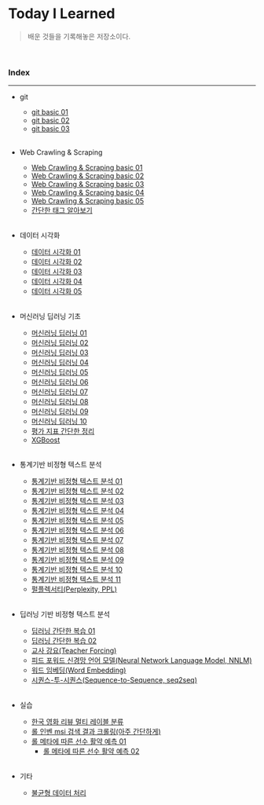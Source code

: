 # Today I Learned
>  배운 것들을 기록해놓은 저장소이다. 

<br/>

### Index
---
- git
    - [git basic 01](https://github.com/Cheolyong-Kim/TIL/blob/master/git%20%EA%B8%B0%EC%B4%88/git_basic01.md)
    - [git basic 02](https://github.com/Cheolyong-Kim/TIL/blob/master/git%20%EA%B8%B0%EC%B4%88/git_basic02.md)
    - [git basic 03](https://github.com/Cheolyong-Kim/TIL/blob/master/git%20%EA%B8%B0%EC%B4%88/git_basic03.md)  

    <br/>
    
- Web Crawling & Scraping
    - [Web Crawling & Scraping basic 01](https://github.com/Cheolyong-Kim/TIL/blob/master/%EC%9B%B9%20%ED%81%AC%EB%A1%A4%EB%A7%81%20%26%20%EC%8A%A4%ED%81%AC%EB%A0%88%EC%9D%B4%ED%95%91/web_crawling%26scraping_basic01.md)
    - [Web Crawling & Scraping basic 02](https://github.com/Cheolyong-Kim/TIL/blob/master/%EC%9B%B9%20%ED%81%AC%EB%A1%A4%EB%A7%81%20%26%20%EC%8A%A4%ED%81%AC%EB%A0%88%EC%9D%B4%ED%95%91/web_crawling%26scraping_basic02.md)
    - [Web Crawling & Scraping basic 03](https://github.com/Cheolyong-Kim/TIL/blob/master/%EC%9B%B9%20%ED%81%AC%EB%A1%A4%EB%A7%81%20%26%20%EC%8A%A4%ED%81%AC%EB%A0%88%EC%9D%B4%ED%95%91/web_crawling%26scraping_basic03.md)
    - [Web Crawling & Scraping basic 04](https://github.com/Cheolyong-Kim/TIL/blob/master/%EC%9B%B9%20%ED%81%AC%EB%A1%A4%EB%A7%81%20%26%20%EC%8A%A4%ED%81%AC%EB%A0%88%EC%9D%B4%ED%95%91/web_crawling%26scraping_basic04.md)
    - [Web Crawling & Scraping basic 05](https://github.com/Cheolyong-Kim/TIL/blob/master/%EC%9B%B9%20%ED%81%AC%EB%A1%A4%EB%A7%81%20%26%20%EC%8A%A4%ED%81%AC%EB%A0%88%EC%9D%B4%ED%95%91/web_crawling%26scraping_basic05.md)
    - [간단한 태그 알아보기](https://github.com/Cheolyong-Kim/TIL/blob/master/%EC%9B%B9%20%ED%81%AC%EB%A1%A4%EB%A7%81%20%26%20%EC%8A%A4%ED%81%AC%EB%A0%88%EC%9D%B4%ED%95%91/%EA%B0%84%EB%8B%A8%ED%95%9C%20html%20%ED%83%9C%EA%B7%B8/%EA%B0%84%EB%8B%A8%ED%95%9C%20html%20%ED%83%9C%EA%B7%B8.md)
    
    <br/>
    
- 데이터 시각화
    - [데이터 시각화 01](https://github.com/Cheolyong-Kim/TIL/blob/master/%EB%8D%B0%EC%9D%B4%ED%84%B0%20%EC%8B%9C%EA%B0%81%ED%99%94/%EB%8D%B0%EC%9D%B4%ED%84%B0%20%EC%8B%9C%EA%B0%81%ED%99%94%2001.md)
    - [데이터 시각화 02](https://github.com/Cheolyong-Kim/TIL/blob/master/%EB%8D%B0%EC%9D%B4%ED%84%B0%20%EC%8B%9C%EA%B0%81%ED%99%94/%EB%8D%B0%EC%9D%B4%ED%84%B0%20%EC%8B%9C%EA%B0%81%ED%99%94%2002.md)
    - [데이터 시각화 03](https://github.com/Cheolyong-Kim/TIL/blob/master/%EB%8D%B0%EC%9D%B4%ED%84%B0%20%EC%8B%9C%EA%B0%81%ED%99%94/%EB%8D%B0%EC%9D%B4%ED%84%B0%20%EC%8B%9C%EA%B0%81%ED%99%94%2003.md)
    - [데이터 시각화 04](https://github.com/Cheolyong-Kim/TIL/blob/master/%EB%8D%B0%EC%9D%B4%ED%84%B0%20%EC%8B%9C%EA%B0%81%ED%99%94/%EB%8D%B0%EC%9D%B4%ED%84%B0%20%EC%8B%9C%EA%B0%81%ED%99%94%2004.md)
    - [데이터 시각화 05](https://github.com/Cheolyong-Kim/TIL/blob/master/%EB%8D%B0%EC%9D%B4%ED%84%B0%20%EC%8B%9C%EA%B0%81%ED%99%94/%EB%8D%B0%EC%9D%B4%ED%84%B0%20%EC%8B%9C%EA%B0%81%ED%99%94%2005.md)
    
    <br/>
    
- 머신러닝 딥러닝 기초

    - [머신러닝 딥러닝 01](https://github.com/Cheolyong-Kim/TIL/blob/master/%EB%A8%B8%EC%8B%A0%EB%9F%AC%EB%8B%9D%20%EB%94%A5%EB%9F%AC%EB%8B%9D%20%EA%B8%B0%EC%B4%88/%EB%A8%B8%EC%8B%A0%EB%9F%AC%EB%8B%9D%20%EB%94%A5%EB%9F%AC%EB%8B%9D%20%EA%B8%B0%EC%B4%88%2001.md)
    - [머신러닝 딥러닝 02](https://github.com/Cheolyong-Kim/TIL/blob/master/%EB%A8%B8%EC%8B%A0%EB%9F%AC%EB%8B%9D%20%EB%94%A5%EB%9F%AC%EB%8B%9D%20%EA%B8%B0%EC%B4%88/%EB%A8%B8%EC%8B%A0%EB%9F%AC%EB%8B%9D%20%EB%94%A5%EB%9F%AC%EB%8B%9D%20%EA%B8%B0%EC%B4%88%2002.md)
    - [머신러닝 딥러닝 03](https://github.com/Cheolyong-Kim/TIL/blob/master/%EB%A8%B8%EC%8B%A0%EB%9F%AC%EB%8B%9D%20%EB%94%A5%EB%9F%AC%EB%8B%9D%20%EA%B8%B0%EC%B4%88/%EB%A8%B8%EC%8B%A0%EB%9F%AC%EB%8B%9D%20%EB%94%A5%EB%9F%AC%EB%8B%9D%20%EA%B8%B0%EC%B4%88%2003.md)
    - [머신러닝 딥러닝 04](https://github.com/Cheolyong-Kim/TIL/blob/master/%EB%A8%B8%EC%8B%A0%EB%9F%AC%EB%8B%9D%20%EB%94%A5%EB%9F%AC%EB%8B%9D%20%EA%B8%B0%EC%B4%88/%EB%A8%B8%EC%8B%A0%EB%9F%AC%EB%8B%9D%20%EB%94%A5%EB%9F%AC%EB%8B%9D%20%EA%B8%B0%EC%B4%88%2004.md)
    - [머신러닝 딥러닝 05](https://github.com/Cheolyong-Kim/TIL/blob/master/%EB%A8%B8%EC%8B%A0%EB%9F%AC%EB%8B%9D%20%EB%94%A5%EB%9F%AC%EB%8B%9D%20%EA%B8%B0%EC%B4%88/%EB%A8%B8%EC%8B%A0%EB%9F%AC%EB%8B%9D%20%EB%94%A5%EB%9F%AC%EB%8B%9D%20%EA%B8%B0%EC%B4%88%2005.md)
    - [머신러닝 딥러닝 06](https://github.com/Cheolyong-Kim/TIL/blob/master/%EB%A8%B8%EC%8B%A0%EB%9F%AC%EB%8B%9D%20%EB%94%A5%EB%9F%AC%EB%8B%9D%20%EA%B8%B0%EC%B4%88/%EB%A8%B8%EC%8B%A0%EB%9F%AC%EB%8B%9D%20%EB%94%A5%EB%9F%AC%EB%8B%9D%20%EA%B8%B0%EC%B4%88%2006.md)
    - [머신러닝 딥러닝 07](https://github.com/Cheolyong-Kim/TIL/blob/master/%EB%A8%B8%EC%8B%A0%EB%9F%AC%EB%8B%9D%20%EB%94%A5%EB%9F%AC%EB%8B%9D%20%EA%B8%B0%EC%B4%88/%EB%A8%B8%EC%8B%A0%EB%9F%AC%EB%8B%9D%20%EB%94%A5%EB%9F%AC%EB%8B%9D%20%EA%B8%B0%EC%B4%88%2007.md)
    - [머신러닝 딥러닝 08](https://github.com/Cheolyong-Kim/TIL/blob/master/%EB%A8%B8%EC%8B%A0%EB%9F%AC%EB%8B%9D%20%EB%94%A5%EB%9F%AC%EB%8B%9D%20%EA%B8%B0%EC%B4%88/%EB%A8%B8%EC%8B%A0%EB%9F%AC%EB%8B%9D%20%EB%94%A5%EB%9F%AC%EB%8B%9D%20%EA%B8%B0%EC%B4%88%2008.md)
    - [머신러닝 딥러닝 09](https://github.com/Cheolyong-Kim/TIL/blob/master/%EB%A8%B8%EC%8B%A0%EB%9F%AC%EB%8B%9D%20%EB%94%A5%EB%9F%AC%EB%8B%9D%20%EA%B8%B0%EC%B4%88/%EB%A8%B8%EC%8B%A0%EB%9F%AC%EB%8B%9D%20%EB%94%A5%EB%9F%AC%EB%8B%9D%20%EA%B8%B0%EC%B4%88%2009.md)
    - [머신러닝 딥러닝 10](https://github.com/Cheolyong-Kim/TIL/blob/master/%EB%A8%B8%EC%8B%A0%EB%9F%AC%EB%8B%9D%20%EB%94%A5%EB%9F%AC%EB%8B%9D%20%EA%B8%B0%EC%B4%88/%EB%A8%B8%EC%8B%A0%EB%9F%AC%EB%8B%9D%20%EB%94%A5%EB%9F%AC%EB%8B%9D%20%EA%B8%B0%EC%B4%88%2010.md)
    - [평가 지표 간단한 정리](https://github.com/Cheolyong-Kim/TIL/blob/master/%EB%A8%B8%EC%8B%A0%EB%9F%AC%EB%8B%9D%20%EB%94%A5%EB%9F%AC%EB%8B%9D%20%EA%B8%B0%EC%B4%88/%ED%8F%89%EA%B0%80%20%EC%A7%80%ED%91%9C%20%EA%B0%84%EB%8B%A8%ED%95%9C%20%EC%A0%95%EB%A6%AC.md)
    - [XGBoost](https://github.com/Cheolyong-Kim/TIL/blob/master/%EB%A8%B8%EC%8B%A0%EB%9F%AC%EB%8B%9D%20%EB%94%A5%EB%9F%AC%EB%8B%9D%20%EA%B8%B0%EC%B4%88/XGBoost.md)
    
    <br/>
    
- 통계기반 비정형 텍스트 분석

    - [통계기반 비정형 텍스트 분석 01](https://github.com/Cheolyong-Kim/TIL/blob/master/%ED%86%B5%EA%B3%84%EA%B8%B0%EB%B0%98%20%EB%B9%84%EC%A0%95%ED%98%95%20%ED%85%8D%EC%8A%A4%ED%8A%B8%20%EB%B6%84%EC%84%9D/%ED%86%B5%EA%B3%84%EA%B8%B0%EB%B0%98%20%EB%B9%84%EC%A0%95%ED%98%95%20%ED%85%8D%EC%8A%A4%ED%8A%B8%20%EB%B6%84%EC%84%9D%2001.md)
    - [통계기반 비정형 텍스트 분석 02](https://github.com/Cheolyong-Kim/TIL/blob/master/%ED%86%B5%EA%B3%84%EA%B8%B0%EB%B0%98%20%EB%B9%84%EC%A0%95%ED%98%95%20%ED%85%8D%EC%8A%A4%ED%8A%B8%20%EB%B6%84%EC%84%9D/%ED%86%B5%EA%B3%84%EA%B8%B0%EB%B0%98%20%EB%B9%84%EC%A0%95%ED%98%95%20%ED%85%8D%EC%8A%A4%ED%8A%B8%20%EB%B6%84%EC%84%9D%2002.md)
    - [통계기반 비정형 텍스트 분석 03](https://github.com/Cheolyong-Kim/TIL/blob/master/%ED%86%B5%EA%B3%84%EA%B8%B0%EB%B0%98%20%EB%B9%84%EC%A0%95%ED%98%95%20%ED%85%8D%EC%8A%A4%ED%8A%B8%20%EB%B6%84%EC%84%9D/%ED%86%B5%EA%B3%84%EA%B8%B0%EB%B0%98%20%EB%B9%84%EC%A0%95%ED%98%95%20%ED%85%8D%EC%8A%A4%ED%8A%B8%20%EB%B6%84%EC%84%9D%2003.md)
    - [통계기반 비정형 텍스트 분석 04](https://github.com/Cheolyong-Kim/TIL/blob/master/%ED%86%B5%EA%B3%84%EA%B8%B0%EB%B0%98%20%EB%B9%84%EC%A0%95%ED%98%95%20%ED%85%8D%EC%8A%A4%ED%8A%B8%20%EB%B6%84%EC%84%9D/%ED%86%B5%EA%B3%84%EA%B8%B0%EB%B0%98%20%EB%B9%84%EC%A0%95%ED%98%95%20%ED%85%8D%EC%8A%A4%ED%8A%B8%20%EB%B6%84%EC%84%9D%2004.md)
    - [통계기반 비정형 텍스트 분석 05](https://github.com/Cheolyong-Kim/TIL/blob/master/%ED%86%B5%EA%B3%84%EA%B8%B0%EB%B0%98%20%EB%B9%84%EC%A0%95%ED%98%95%20%ED%85%8D%EC%8A%A4%ED%8A%B8%20%EB%B6%84%EC%84%9D/%ED%86%B5%EA%B3%84%EA%B8%B0%EB%B0%98%20%EB%B9%84%EC%A0%95%ED%98%95%20%ED%85%8D%EC%8A%A4%ED%8A%B8%20%EB%B6%84%EC%84%9D%2005.md)
    - [통계기반 비정형 텍스트 분석 06](https://github.com/Cheolyong-Kim/TIL/blob/master/%ED%86%B5%EA%B3%84%EA%B8%B0%EB%B0%98%20%EB%B9%84%EC%A0%95%ED%98%95%20%ED%85%8D%EC%8A%A4%ED%8A%B8%20%EB%B6%84%EC%84%9D/%ED%86%B5%EA%B3%84%EA%B8%B0%EB%B0%98%20%EB%B9%84%EC%A0%95%ED%98%95%20%ED%85%8D%EC%8A%A4%ED%8A%B8%20%EB%B6%84%EC%84%9D%2006.md)
    - [통계기반 비정형 텍스트 분석 07](https://github.com/Cheolyong-Kim/TIL/blob/master/%ED%86%B5%EA%B3%84%EA%B8%B0%EB%B0%98%20%EB%B9%84%EC%A0%95%ED%98%95%20%ED%85%8D%EC%8A%A4%ED%8A%B8%20%EB%B6%84%EC%84%9D/%ED%86%B5%EA%B3%84%EA%B8%B0%EB%B0%98%20%EB%B9%84%EC%A0%95%ED%98%95%20%ED%85%8D%EC%8A%A4%ED%8A%B8%20%EB%B6%84%EC%84%9D%2007.md)
    - [통계기반 비정형 텍스트 분석 08](https://github.com/Cheolyong-Kim/TIL/blob/master/%ED%86%B5%EA%B3%84%EA%B8%B0%EB%B0%98%20%EB%B9%84%EC%A0%95%ED%98%95%20%ED%85%8D%EC%8A%A4%ED%8A%B8%20%EB%B6%84%EC%84%9D/%ED%86%B5%EA%B3%84%EA%B8%B0%EB%B0%98%20%EB%B9%84%EC%A0%95%ED%98%95%20%ED%85%8D%EC%8A%A4%ED%8A%B8%20%EB%B6%84%EC%84%9D%2008.md)
    - [통계기반 비정형 텍스트 분석 09](https://github.com/Cheolyong-Kim/TIL/blob/master/%ED%86%B5%EA%B3%84%EA%B8%B0%EB%B0%98%20%EB%B9%84%EC%A0%95%ED%98%95%20%ED%85%8D%EC%8A%A4%ED%8A%B8%20%EB%B6%84%EC%84%9D/%ED%86%B5%EA%B3%84%EA%B8%B0%EB%B0%98%20%EB%B9%84%EC%A0%95%ED%98%95%20%ED%85%8D%EC%8A%A4%ED%8A%B8%20%EB%B6%84%EC%84%9D%2009.md)
    - [통계기반 비정형 텍스트 분석 10](https://github.com/Cheolyong-Kim/TIL/blob/master/%ED%86%B5%EA%B3%84%EA%B8%B0%EB%B0%98%20%EB%B9%84%EC%A0%95%ED%98%95%20%ED%85%8D%EC%8A%A4%ED%8A%B8%20%EB%B6%84%EC%84%9D/%ED%86%B5%EA%B3%84%EA%B8%B0%EB%B0%98%20%EB%B9%84%EC%A0%95%ED%98%95%20%ED%85%8D%EC%8A%A4%ED%8A%B8%20%EB%B6%84%EC%84%9D%2010.md)
    - [통계기반 비정형 텍스트 분석 11](https://github.com/Cheolyong-Kim/TIL/blob/master/%ED%86%B5%EA%B3%84%EA%B8%B0%EB%B0%98%20%EB%B9%84%EC%A0%95%ED%98%95%20%ED%85%8D%EC%8A%A4%ED%8A%B8%20%EB%B6%84%EC%84%9D/%ED%86%B5%EA%B3%84%EA%B8%B0%EB%B0%98%20%EB%B9%84%EC%A0%95%ED%98%95%20%ED%85%8D%EC%8A%A4%ED%8A%B8%20%EB%B6%84%EC%84%9D%2011.md)
    - [펄플렉서티(Perplexity, PPL)](https://github.com/Cheolyong-Kim/TIL/blob/master/%ED%86%B5%EA%B3%84%EA%B8%B0%EB%B0%98%20%EB%B9%84%EC%A0%95%ED%98%95%20%ED%85%8D%EC%8A%A4%ED%8A%B8%20%EB%B6%84%EC%84%9D/%ED%8E%84%ED%94%8C%EB%A0%89%EC%84%9C%ED%8B%B0(Perplexity%2C%20PPL).md)
    
    <br/>
    
- 딥러닝 기반 비정형 텍스트 분석

    - [딥러닝 간단한 복습 01](https://github.com/Cheolyong-Kim/TIL/blob/master/%EB%94%A5%EB%9F%AC%EB%8B%9D%EA%B8%B0%EB%B0%98%20%EB%B9%84%EC%A0%95%ED%98%95%20%ED%85%8D%EC%8A%A4%ED%8A%B8%20%EB%B6%84%EC%84%9D/%EB%94%A5%EB%9F%AC%EB%8B%9D%20%EA%B0%84%EB%8B%A8%ED%95%9C%20%EB%B3%B5%EC%8A%B5.md)
    - [딥러닝 간단한 복습 02](https://github.com/Cheolyong-Kim/TIL/blob/master/%EB%94%A5%EB%9F%AC%EB%8B%9D%EA%B8%B0%EB%B0%98%20%EB%B9%84%EC%A0%95%ED%98%95%20%ED%85%8D%EC%8A%A4%ED%8A%B8%20%EB%B6%84%EC%84%9D/%EB%94%A5%EB%9F%AC%EB%8B%9D%20%EA%B0%84%EB%8B%A8%ED%95%9C%20%EB%B3%B5%EC%8A%B5%2002.md)
    - [교사 강요(Teacher Forcing)](https://github.com/Cheolyong-Kim/TIL/blob/master/%EB%94%A5%EB%9F%AC%EB%8B%9D%EA%B8%B0%EB%B0%98%20%EB%B9%84%EC%A0%95%ED%98%95%20%ED%85%8D%EC%8A%A4%ED%8A%B8%20%EB%B6%84%EC%84%9D/%EA%B5%90%EC%82%AC%20%EA%B0%95%EC%9A%94(Teacher%20Forcing).md)
    - [피드 포워드 신경망 언어 모델(Neural Network Language Model, NNLM)](https://github.com/Cheolyong-Kim/TIL/blob/master/%EB%94%A5%EB%9F%AC%EB%8B%9D%EA%B8%B0%EB%B0%98%20%EB%B9%84%EC%A0%95%ED%98%95%20%ED%85%8D%EC%8A%A4%ED%8A%B8%20%EB%B6%84%EC%84%9D/%ED%94%BC%EB%93%9C%20%ED%8F%AC%EC%9B%8C%EB%93%9C%20%EC%8B%A0%EA%B2%BD%EB%A7%9D%20%EC%96%B8%EC%96%B4%20%EB%AA%A8%EB%8D%B8(Neural%20Network%20Language%20Model%2C%20NNLM).md)
    - [워드 임베딩(Word Embedding)](https://github.com/Cheolyong-Kim/TIL/blob/master/%EB%94%A5%EB%9F%AC%EB%8B%9D%EA%B8%B0%EB%B0%98%20%EB%B9%84%EC%A0%95%ED%98%95%20%ED%85%8D%EC%8A%A4%ED%8A%B8%20%EB%B6%84%EC%84%9D/%EC%9B%8C%EB%93%9C%20%EC%9E%84%EB%B2%A0%EB%94%A9.md)
    - [시퀀스-투-시퀀스(Sequence-to-Sequence, seq2seq)](https://github.com/Cheolyong-Kim/TIL/blob/master/%EB%94%A5%EB%9F%AC%EB%8B%9D%EA%B8%B0%EB%B0%98%20%EB%B9%84%EC%A0%95%ED%98%95%20%ED%85%8D%EC%8A%A4%ED%8A%B8%20%EB%B6%84%EC%84%9D/%EC%8B%9C%ED%80%80%EC%8A%A4-%ED%88%AC-%EC%8B%9C%ED%80%80%EC%8A%A4(Sequence-to-Sequence).md)
    
    <br>
    
- 실습

    - [한국 영화 리뷰 멀티 레이블 분류](https://github.com/Cheolyong-Kim/TIL/blob/master/%EC%8B%A4%EC%8A%B5/%ED%95%9C%EA%B5%AD%20%EC%98%81%ED%99%94%20%EB%A6%AC%EB%B7%B0%20%EB%A9%80%ED%8B%B0%20%EB%A0%88%EC%9D%B4%EB%B8%94%20%EB%B6%84%EB%A5%98/%ED%95%9C%EA%B5%AD%20%EC%98%81%ED%99%94%20%EB%A6%AC%EB%B7%B0%20%EB%A9%80%ED%8B%B0%20%EB%A0%88%EC%9D%B4%EB%B8%94%20%EB%B6%84%EB%A5%98%2001.md)
    - [롤 인벤 msi 검색 결과 크롤링(아주 간단하게)](https://github.com/Cheolyong-Kim/TIL/blob/master/%EC%8B%A4%EC%8A%B5/%EB%A1%A4%20%EC%9D%B8%EB%B2%A4%20msi%20%EA%B2%80%EC%83%89%20%EA%B2%B0%EA%B3%BC%20%ED%81%AC%EB%A1%A4%EB%A7%81(%EC%95%84%EC%A3%BC%20%EA%B0%84%EB%8B%A8%ED%95%98%EA%B2%8C)/%EB%A1%A4%20%EC%9D%B8%EB%B2%A4%20msi%20%EA%B2%80%EC%83%89%20%EA%B2%B0%EA%B3%BC%20%ED%81%AC%EB%A1%A4%EB%A7%81(%EC%95%84%EC%A3%BC%20%EA%B0%84%EB%8B%A8%ED%95%98%EA%B2%8C).md)
    - [롤 메타에 따른 선수 활약 예측 01](https://github.com/Cheolyong-Kim/TIL/blob/master/%EC%8B%A4%EC%8A%B5/%EB%A1%A4%20%EB%A9%94%ED%83%80%EC%97%90%20%EB%94%B0%EB%A5%B8%20%EC%84%A0%EC%88%98%20%ED%99%9C%EC%95%BD%20%EC%98%88%EC%B8%A1/%EB%A1%A4%20%EB%A9%94%ED%83%80%EC%97%90%20%EB%94%B0%EB%A5%B8%20%EC%84%A0%EC%88%98%20%ED%99%9C%EC%95%BD%20%EC%98%88%EC%B8%A1%2001.md)
      - [롤 메타에 따른 선수 활약 예측 02](https://github.com/Cheolyong-Kim/TIL/blob/master/%EC%8B%A4%EC%8A%B5/%EB%A1%A4%20%EB%A9%94%ED%83%80%EC%97%90%20%EB%94%B0%EB%A5%B8%20%EC%84%A0%EC%88%98%20%ED%99%9C%EC%95%BD%20%EC%98%88%EC%B8%A1/%EB%A1%A4%20%EB%A9%94%ED%83%80%EC%97%90%20%EB%94%B0%EB%A5%B8%20%EC%84%A0%EC%88%98%20%ED%99%9C%EC%95%BD%20%EC%98%88%EC%B8%A1%2002.md)
    
    <br>
    
- 기타

    - [불균형 데이터 처리](https://github.com/Cheolyong-Kim/TIL/blob/master/%EA%B8%B0%ED%83%80/%EB%B6%88%EA%B7%A0%ED%98%95%20%EB%8D%B0%EC%9D%B4%ED%84%B0%20%EC%B2%98%EB%A6%AC.md)

